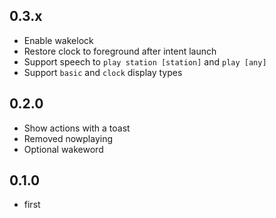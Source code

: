 ## 0.3.x

- Enable wakelock
- Restore clock to foreground after intent launch
- Support speech to `play station [station]` and `play [any]`
- Support `basic` and `clock` display types

## 0.2.0

- Show actions with a toast
- Removed nowplaying
- Optional wakeword

## 0.1.0

- first
